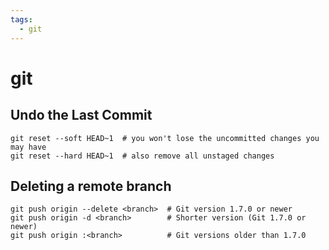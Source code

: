 ```yaml
---
tags:
  - git
---
```


# git

## Undo the Last Commit

```shell
git reset --soft HEAD~1  # you won't lose the uncommitted changes you may have
git reset --hard HEAD~1  # also remove all unstaged changes
```

## Deleting a remote branch

```shell
git push origin --delete <branch>  # Git version 1.7.0 or newer
git push origin -d <branch>        # Shorter version (Git 1.7.0 or newer)
git push origin :<branch>          # Git versions older than 1.7.0
```